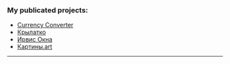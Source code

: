 ### My publicated projects:
+ [Currency Converter][1]
+ [Крылатко][2]
+ [Ирвис Окна][3]
+ [Картины.art][4]
-----
[1]: https://arthurseredaa.github.io/currency-converter/index.html "UAH -> USD"
[2]: https://arthurseredaa.github.io/chairs-store/index.html "Buy baby chair for your kids"
[3]: https://arthurseredaa.github.io/irvis-windows/index.html "Glazing of balconies for any taste, any complexity"
[4]: https://arthurseredaa.github.io/paintings.art/index.html "Ordering a portrait has never been easier"

